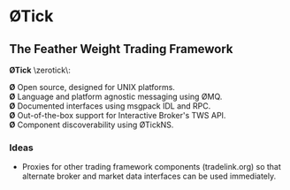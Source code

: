 # ØTick
## The Feather Weight Trading Framework

**ØTick** \zerotick\\:

<span>    **Ø**</span>   Open source, designed for UNIX platforms.<br>
<span>    **Ø**</span>   Language and platform agnostic messaging using ØMQ.<br>
<span>    **Ø**</span>   Documented interfaces using msgpack IDL and RPC.<br>
<span>    **Ø**</span>   Out-of-the-box support for Interactive Broker's TWS API.<br>
<span>    **Ø**</span>   Component discoverability using ØTickNS.<br>


### Ideas

* Proxies for other trading framework components (tradelink.org) so that alternate broker and market data interfaces can be used immediately.


